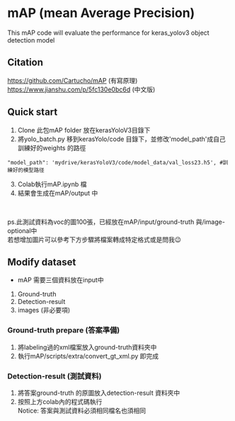 # mAP (mean Average Precision)
This mAP code will evaluate the performance for keras_yolov3 object detection model
## Citation
https://github.com/Cartucho/mAP (有寫原理) <br>https://www.jianshu.com/p/5fc130e0bc6d (中文版)
## Quick start
1. Clone 此包mAP folder 放在kerasYoloV3目錄下
2. 將yolo_batch.py 移到kerasYolo/code 目錄下，並修改'model_path'成自己訓練好的weights 的路徑

```buildoutcfg
"model_path": 'mydrive/kerasYoloV3/code/model_data/val_loss23.h5', #訓練好的模型路径
```

3. Colab執行mAP.ipynb 檔
4. 結果會生成在mAP/output 中
<br> 

ps.此測試資料為voc的圖100張，已經放在mAP/input/ground-truth 與/image-optional中 <br> 
若想增加圖片可以參考下方步驟將檔案轉成特定格式或是問我😉 

## Modify dataset
- mAP 需要三個資料放在input中
1. Ground-truth
2. Detection-result
3. images (非必要項)
### Ground-truth prepare (答案準備)
1. 將labeling過的xml檔案放入ground-truth資料夾中
2. 執行mAP/scripts/extra/convert_gt_xml.py 即完成
### Detection-result (測試資料)
1. 將答案ground-truth 的原圖放入detection-result 資料夾中
2. 按照上方colab內的程式碼執行 <br> 
Notice: 答案與測試資料必須相同檔名也須相同   


